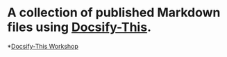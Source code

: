 # A collection of published Markdown files using [Docsify-This](https://docsify-this.net).

*[Docsify-This Workshop](https://docsify-this.net/?basePath=https://raw.githubusercontent.com/paulhibbitts/published-markdown-files/main&homepage=docsify-this-workshop-2023.md&edit-link=https://github.com/paulhibbitts/published-markdown-files/blob/main/docsify-this-workshop-2023.md&header-weight=600&dark-mode=true)
